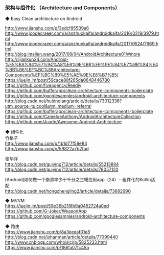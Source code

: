 ### 架构与组件化 （Architecture and Components） 

◆ Easy Clean architecture on Android

http://www.jianshu.com/p/3edcf85539a6  
http://www.jcodecraeer.com/a/anzhuokaifa/androidkaifa/2016/0218/3979.html  
http://www.jcodecraeer.com/a/anzhuokaifa/androidkaifa/2017/0524/7969.html  
http://blog.imallen.wang/2017/08/04/AndroidArchitecture01/#more  
http://lijiankun24.com/Android-%E5%BA%94%E7%94%A8%E6%9E%B6%E6%9E%84%E7%BB%84%E4%BB%B6%EF%BC%88Architecture-Components%EF%BC%89%E5%AE%9E%E8%B7%B5/  
https://juejin.im/post/59cace88f265da0648446780  
https://github.com/fiveagency/Reedly  
https://github.com/bufferapp/clean-architecture-components-boilerplate  
https://github.com/googlesamples/android-architecture-components  
http://blog.csdn.net/hubinqiang/article/details/73012336?utm_source=tuicool&utm_medium=referral  
https://github.com/bufferapp/clean-architecture-components-boilerplate  
https://github.com/CameloeAnthony/AndroidArchitectureCollection  
https://github.com/Juude/Awesome-Android-Architecture  

◆ 组件化  
竹格子  
http://www.jianshu.com/p/1b1d77f58e84  
http://www.jianshu.com/p/59822a7b2fad  

张华洋    
http://blog.csdn.net/guiying712/article/details/55213884  
http://blog.csdn.net/guiying712/article/details/78057120  

[Android]如何做一个崩溃率少于千分之三噶应用app（24）--组件化的Kotlin适配  
http://blog.csdn.net/hongchengling2/article/details/73682690  


◆ MVVM  
https://juejin.im/post/59e36b216fb9a0452724a0ed  
https://github.com/G-Joker/WeaponApp  
https://github.com/googlesamples/android-architecture-components  


◆ 路由  
https://www.jianshu.com/p/8a3eeeaf01e8  
http://blog.csdn.net/johanman/article/details/77099440  
http://www.cnblogs.com/whoislcj/p/5825333.html  
https://www.jianshu.com/p/186fa07fc48a  


